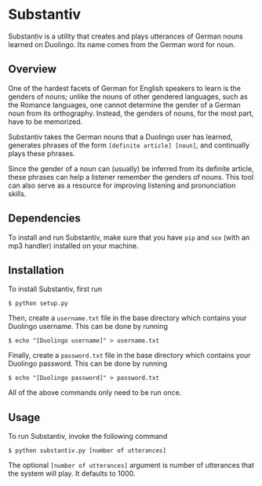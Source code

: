 # Substantiv

Substantiv is a utility that creates and plays utterances of German nouns learned on Duolingo. Its name comes from the German word for noun.

## Overview

One of the hardest facets of German for English speakers to learn is the genders of nouns; unlike the nouns of other gendered languages, such as the Romance languages, one cannot determine the gender of a German noun from its orthography. Instead, the genders of nouns, for the most part, have to be memorized.

Substantiv takes the German nouns that a Duolingo user has learned, generates phrases of the form `[definite article] [noun]`, and continually plays these phrases. 

Since the gender of a noun can (usually) be inferred from its definite article, these phrases can help a listener remember the genders of nouns. This tool can also serve as a resource for improving listening and pronunciation skills.

## Dependencies

To install and run Substantiv, make sure that you have `pip` and `sox` (with an mp3 handler) installed on your machine.

## Installation

To install Substantiv, first run 

    $ python setup.py

Then, create a `username.txt` file in the base directory which contains your Duolingo username. This can be done by running 

    $ echo "[Duolingo username]" > username.txt

Finally, create a `password.txt` file in the base directory which contains your Duolingo password. This can be done by running

    $ echo "[Duolingo password]" > password.txt

All of the above commands only need to be run once.

## Usage

To run Substantiv, invoke the following command

    $ python substantiv.py [number of utterances]

The optional `[number of utterances]` argument is number of utterances that the system will play. It defaults to 1000.
